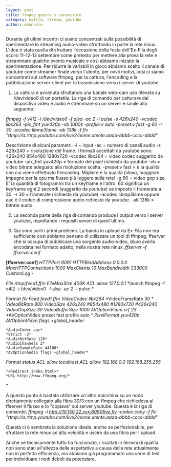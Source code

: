 ```yaml
---
layout: post
title: ffmpeg questo s-conosciuto
category: exfila, stream, youtube
author: emanuele
---
```


Durante gli  ultimi incontri ci siamo concentrati sulla possibilità di sperimentare lo streaming audio-video sfruttando in parte la rete ninux.
L'idea è stata quella di sfruttare l'occasione della festa dell'Ex-Fila degli scorsi 11-12-13 settembre come pretesto per mettere alla prova la rete e streammare qualche evento musicale e così abbiamo iniziato la sperimentazione.
Per ridurre le variabili in gioco abbiamo scelto il canale di youtube come streamer finale verso l'utente, per ovvii motivi, così ci siamo concentrati sul software ffmpeg, per la cattura, l'encoding e la pubblicazione server-client per la trasmissione verso i server di youtube.

1) La cattura è avvenuta sfruttando una banale web-cam usb rilevata su /dev/video0 di un portatile. La riga di comando per catturare dal dispositivo video e audio e stremmare su un server è simile alla seguente:

*ffmpeg -f v4l2 -i /dev/video0 -f alsa -ac 2 -i pulse -s 426x240 -vcodec libx264  -pix_fmt yuv420p -vb 1000k -profile:v auto -preset:v fast  -g 60 -r 30 -acodec libmp3lame -ab 128k -f flv "rtmp://a.rtmp.youtube.com/live2/nome.utente.aaaa-bbbb-cccc-dddd"*

Descrizione di alcuni parametri:
-i = input
-ac = numero di canali audio
-s 426x240 = risoluzione del frame. I formati accettati da youtube sono: 426x240 854x480 1280x720 
-vcodec libx264 = video codec suggerito da youtube
-pix_fmt yuv420p = formato del pixel richiesto da youtube
-vb = video bitrate adeguato alla risoluzione scelta.
-preset:v fast = è la qualità con cui viene effettuato l'encoding. Migliore è la qualità (slow), maggiore impegno per la cpu ma flusso più leggero sulla rete!
-g 60 = video gop size. E' la quantità di fotogrammi tra un keyframe e l'altro. 60 significa un keyframe ogni 2 secondi (suggerito da youtube) se imposto il framerate a 30.
-r 30 = framerate (richiesto da youtube)
-acodec libmp3lame oppure aac è il codec di compressione audio richiesto da youtube.
-ab 128k = bitrate audio.

2) La seconda parte della riga di comando produce l'output verso i server youtube, rispettando i requisiti severi di quest'ultimo.

3) Qui sono sorti i primi problemi. La banda in upload da Ex-Fila non era sufficiente così abbiamo pensato di utilizzare un tool di ffmpeg, ffserver che si occupa di pubblicare una sorgente audio-video, dopo averla encodata nel formato adatto, nella nostra rete ninux.
*ffserver -f ffserver.conf*

**[ffserver.conf]**
*HTTPPort 8091*
*HTTPBindAddress 0.0.0.0*
*MaxHTTPConnections 1000*
*MaxClients 10*
*MaxBandwidth 333000*
*CustomLog -*

*<Feed feed1.ffm>*
	*File /tmp/feed1.ffm*
	*FileMaxSize 400K*
	*ACL allow 127.0.0.1*
	*launch ffmpeg -f v4l2 -i /dev/video0 -f alsa -ac 2 -i pulse *
*</Feed>*

*<stream live.flv>*
	*Format flv*
	*Feed feed1.ffm*
	*VideoCodec libx264*
	*VideoFrameRate 30 *
	*VideoBitRate 800*
	*VideoSize 426x240 #854x480 #1280x720 #426x240*
	*VideoGopSize 30*
	*VideoBufferSize 1000*
	*AVOptionVideo crf 23*
	*AVOptionVideo preset fast profile auto  *
	*PixelFormat yuv420p*	
	*AVOptionVideo flags +global_header*

	*AudioCodec aac*
	*Strict -2*
	*AudioBitRate 128*
	*AudioChannels 2*
	*AudioSampleRate 44100*
	*AVOptionAudio flags +global_header*
*</Stream>*

*<Stream stat.html>*
	*Format status*
	*ACL allow localhost*
	*ACL allow 192.168.0.0 192.168.255.255*
*</Stream>*

	*<Redirect index.html>*
	*URL http://www.ffmpeg.org/*
*</Redirect>

A questo punto è bastato utilizzare un'altra macchina su un nodo direttamente collegato alla fibra 30/3 con un ffmpeg che richiedeva al ffserver il flusso e lo "copiava" sui server youtube. Questa è la riga di comando:
*ffmpeg -i http://10.150.22.xxx:8091/live.flv -codec:copy -f flv "rtmp://a.rtmp.youtube.com/live2/nome.utente.aaaa-bbbb-cccc-dddd"*

Questa ci è sembrata la soluzione ideale, anche se perfezionabile, per sfruttare la rete ninux ad alta velocità e uscire da una fibra per l'upload.

Anche se tecnicamente tutto ha funzionato, i risultati in termini di qualità non sono stati all'altezza delle aspettative a causa della rete attualmente non in perfetta efficienza, ma abbiamo già programmato una serie di test per individuare i nodi deboli da potenziare.
